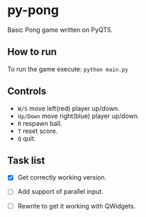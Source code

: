 # py-pong
Basic Pong game written on PyQT5.
## How to run
To run the game execute:
```python main.py```
## Controls
- ```W/S``` move left(red) player up/down.
- ```Up/Down``` move right(blue) player up/down.
- ```R``` respawn ball.
- ```T``` reset score.
- ```Q``` quit.
## Task list
- [x] Get correctly working version.
- [ ] Add support of parallel input.
- [ ] Rewrite to get it working with QWidgets.

